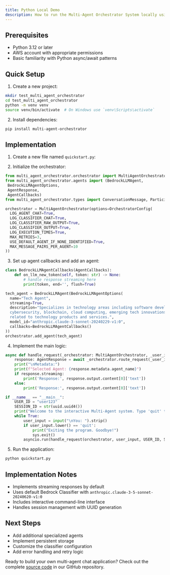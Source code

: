 ```yaml
---
title: Python Local Demo
description: How to run the Multi-Agent Orchestrator System locally using Python
---
```



## Prerequisites
- Python 3.12 or later
- AWS account with appropriate permissions
- Basic familiarity with Python async/await patterns

## Quick Setup

1. Create a new project:
```bash
mkdir test_multi_agent_orchestrator
cd test_multi_agent_orchestrator
python -m venv venv
source venv/bin/activate  # On Windows use `venv\Scripts\activate`
```

2. Install dependencies:
```bash
pip install multi-agent-orchestrator
```

## Implementation

1. Create a new file named `quickstart.py`:

2. Initialize the orchestrator:
```python
from multi_agent_orchestrator.orchestrator import MultiAgentOrchestrator, OrchestratorConfig
from multi_agent_orchestrator.agents import (BedrockLLMAgent,
 BedrockLLMAgentOptions,
 AgentResponse,
 AgentCallbacks)
from multi_agent_orchestrator.types import ConversationMessage, ParticipantRole

orchestrator = MultiAgentOrchestrator(options=OrchestratorConfig(
  LOG_AGENT_CHAT=True,
  LOG_CLASSIFIER_CHAT=True,
  LOG_CLASSIFIER_RAW_OUTPUT=True,
  LOG_CLASSIFIER_OUTPUT=True,
  LOG_EXECUTION_TIMES=True,
  MAX_RETRIES=3,
  USE_DEFAULT_AGENT_IF_NONE_IDENTIFIED=True,
  MAX_MESSAGE_PAIRS_PER_AGENT=10
))
```

3. Set up agent callbacks and add an agent:
```python
class BedrockLLMAgentCallbacks(AgentCallbacks):
    def on_llm_new_token(self, token: str) -> None:
        # handle response streaming here
        print(token, end='', flush=True)

tech_agent = BedrockLLMAgent(BedrockLLMAgentOptions(
  name="Tech Agent",
  streaming=True,
  description="Specializes in technology areas including software development, hardware, AI, \
  cybersecurity, blockchain, cloud computing, emerging tech innovations, and pricing/costs \
  related to technology products and services.",
  model_id="anthropic.claude-3-sonnet-20240229-v1:0",
  callbacks=BedrockLLMAgentCallbacks()
))
orchestrator.add_agent(tech_agent)
```

4. Implement the main logic:
```python
async def handle_request(_orchestrator: MultiAgentOrchestrator, _user_input: str, _user_id: str, _session_id: str):
    response: AgentResponse = await _orchestrator.route_request(_user_input, _user_id, _session_id)
    print("\nMetadata:")
    print(f"Selected Agent: {response.metadata.agent_name}")
    if response.streaming:
        print('Response:', response.output.content[0]['text'])
    else:
        print('Response:', response.output.content[0]['text'])

if __name__ == "__main__":
    USER_ID = "user123"
    SESSION_ID = str(uuid.uuid4())
    print("Welcome to the interactive Multi-Agent system. Type 'quit' to exit.")
    while True:
        user_input = input("\nYou: ").strip()
        if user_input.lower() == 'quit':
            print("Exiting the program. Goodbye!")
            sys.exit()
        asyncio.run(handle_request(orchestrator, user_input, USER_ID, SESSION_ID))
```

5. Run the application:
```bash
python quickstart.py
```

## Implementation Notes
- Implements streaming responses by default
- Uses default Bedrock Classifier with `anthropic.claude-3-5-sonnet-20240620-v1:0`
- Includes interactive command-line interface
- Handles session management with UUID generation

## Next Steps
- Add additional specialized agents
- Implement persistent storage
- Customize the classifier configuration
- Add error handling and retry logic


Ready to build your own multi-agent chat application? Check out the complete [source code](https://github.com/awslabs/multi-agent-orchestrator/tree/main/examples/python-demo) in our GitHub repository.
